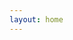 ```yaml
---
layout: home
---
```


<script setup>
  import Home from './.vitepress/theme/components/Home.vue'
</script>


<Home />
